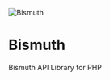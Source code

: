 ![Bismuth](http://php-oop.net/~andrew/logos/Bismuth.png)

Bismuth
=======

Bismuth API Library for PHP
